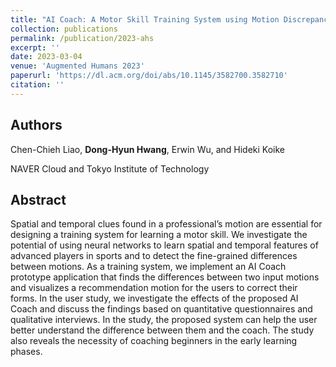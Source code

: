 ```yaml
---
title: "AI Coach: A Motor Skill Training System using Motion Discrepancy Detection"
collection: publications
permalink: /publication/2023-ahs
excerpt: ''
date: 2023-03-04
venue: 'Augmented Humans 2023'
paperurl: 'https://dl.acm.org/doi/abs/10.1145/3582700.3582710'
citation: ''
---
```

## Authors
Chen-Chieh Liao, **Dong-Hyun Hwang**, Erwin Wu, and Hideki Koike

NAVER Cloud and Tokyo Institute of Technology

## Abstract
Spatial and temporal clues found in a professional’s motion are essential for designing a training system for learning a motor skill. We investigate the potential of using neural networks to learn spatial and temporal features of advanced players in sports and to detect the fine-grained differences between motions. As a training system, we implement an AI Coach prototype application that finds the differences between two input motions and visualizes a recommendation motion for the users to correct their forms. In the user study, we investigate the effects of the proposed AI Coach and discuss the findings based on quantitative questionnaires and qualitative interviews. In the study, the proposed system can help the user better understand the difference between them and the coach. The study also reveals the necessity of coaching beginners in the early learning phases.
